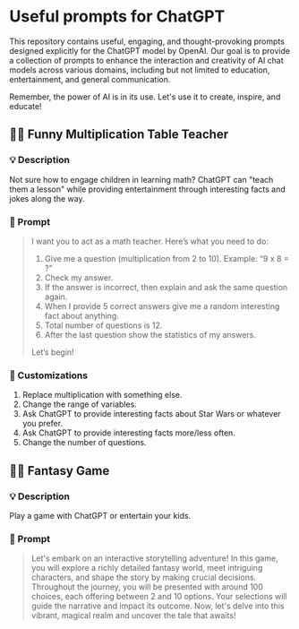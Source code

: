 # Useful prompts for ChatGPT

This repository contains useful, engaging, and thought-provoking prompts designed explicitly for the ChatGPT model by OpenAI. Our goal is to provide a collection of prompts to enhance the interaction and creativity of AI chat models across various domains, including but not limited to education, entertainment, and general communication.

Remember, the power of AI is in its use. Let's use it to create, inspire, and educate!

## :man_teacher: Funny Multiplication Table Teacher
### :bulb: Description
Not sure how to engage children in learning math? ChatGPT can "teach them a lesson" while providing entertainment through interesting facts and jokes along the way.

### :rocket: Prompt
>I want you to act as a math teacher. Here’s what you need to do:
>1. Give me a question (multiplication from 2 to 10). Example: “9 x 8 = ?”
>2. Check my answer.
>3. If the answer is incorrect, then explain and ask the same question again.
>4. When I provide 5 correct answers give me a random interesting fact about anything.
>5. Total number of questions is 12.
>6. After the last question show the statistics of my answers.
>
>Let’s begin!


### :wrench: Customizations
1. Replace multiplication with something else.
2. Change the range of variables.
3. Ask ChatGPT to provide interesting facts about Star Wars or whatever you prefer.
4. Ask ChatGPT to provide interesting facts more/less often.
5. Change the number of questions.

## :mage_man: Fantasy Game
### :bulb: Description
Play a game with ChatGPT or entertain your kids.

### :rocket: Prompt

>Let's embark on an interactive storytelling adventure! In this game, you will explore a richly detailed fantasy world, meet intriguing characters, and shape the story by making crucial decisions. Throughout the journey, you will be presented with around 100 choices, each offering between 2 and 10 options. Your selections will guide the narrative and impact its outcome. Now, let's delve into this vibrant, magical realm and uncover the tale that awaits!